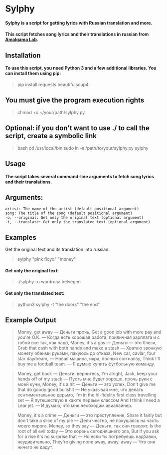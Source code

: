 # Sylphy

#### Sylphy is a script for getting lyrics with Russian translation and more.
#### This script fetches song lyrics and their translations in russian from [Amalgama Lab](https://www.amalgama-lab.com/).

## Installation

#### To use this script, you need Python 3 and a few additional libraries. You can install them using pip:

> pip install requests beautifulsoup4

##  You must give the program execution rights

> chmod +x ~/your/path/sylphy.py

## Optional: if you don't want to use ./ to call the script, create a symbolic link

> bash cd /usr/local/bin
> sudo ln -s /path/to/your/sylphy.py sylphy

## Usage

#### The script takes several command-line arguments to fetch song lyrics and their translations.

## Arguments:
    artist: The name of the artist (default positional argument)
    song: The title of the song (default positional argument)
    -o, --original: Get only the original text (optional argument)
    -t, --translate: Get only the translated text (optional argument)

## Examples

Get the original text and its translation into russian:
> sylphy "pink floyd" "money"

#### Get only the original text:
> ./sylphy -o wardruna helvegen

#### Get only the translated text:
> python3 sylphy -t "the doors" "the end"

## Example Output

> Money, get away  — Деньги прочь,
Get a good job with more pay and you're O.K.  — Когда есть хорошая работа, приличная зарплата и с тобой все так, как надо,
Money, it's a gas  — Деньги — это блеск,
Grab that cash with both hands and make a stash  — Хватаю звонкую монету обеими руками, пакуюсь до отказа,
New car, caviar, four star daydream,  — Новая машина, икра, полный сон наяву,
Think I'll buy me a football team. — Я думаю купить футбольную команду.

> Money, get back  — Деньги, вернитесь,
I'm alright, Jack, keep your hands off of my stack  — Пусть мне будет хорошо, прочь руки с моей кучи,
Money, it's a hit  — Деньги — это успех,
Don't give me that do goody good bullshit  — Не указывай мне, что делать сентиментальное дерьмо,
I'm in the hi-fidelity first class travelling set  — Я путешествую в каюте первым классом
And I think I need a Lear jet. — И думаю, что мне необходим авиалайнер.

> Money, it's a crime  — Деньги — это преступление,
Share it fairly but don't take a slice of my pie  — Дели честно, не покушаясь на часть моего пирога.
Money, so they say  — Деньги, так они говорят,
Is the root of all evil today  — Это корень сегодняшнего зла,
But if you ask for a rise it's no surprise that  — Но если ты потребуешь надбавки, неудивительно,
They're giving none away, away, away — Что они ничего не дадут.

